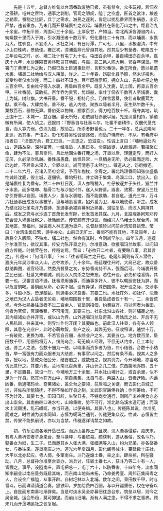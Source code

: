 <!-- { "loadSidebar": true } -->
　　先是十五年，总督方维甸以台湾番政废弛已极，虽有禁令，众多玩视。若佃农之侵耕，屯弁之吞饷，通事之剥削，官司之陋规，隘丁之空虚，匠首之讹诈，粮差之勒索，番割之比匪，兵丁之需求，游民之逐利，皆足以扰乱番界而生祸患，出示严禁，违者重办。乃未几而开垦埔裹社之议起。埔裹社在彰化万山之中，距县治九十余里，中拓平原，周围可三十余里。土厚泉甘，产物当。南北两溪皆源自内山，蜿蜒数十里而入于海，引水溉田者十数万甲。归化番社二十有四，而以埔裹、水裹为大。性驯良，不妄杀人。水社之间，有日月潭，广可七、八里，水极澄清，中有小山曰珠屿，景绝佳。雍正初，漳浦蓝鼎元曾游其地，然其后少有至者。乾隆五十三年设屯之时，水、埔二社计有屯丁九十名，屯田百余甲，番自耕田亦百余甲。嘉庆十九年，水沙连隘首黄林旺贪其地腴，与嘉、彰二邑人陈大用、郭百年谋垦。府署门丁黄里仁为之助，乃假已故土目通事赴府，言积欠番饷，番无所食，愿以祖遗水裹、埔裹二社地给与汉人耕垦，许之。二十年春，饬彰化县予照，然未详报也。其受约者仅水沙连，而二十四社不知也。百年既得示照，拥众入山，先垦社仔之地三百余甲。复由社仔侵入水裹，再垦四百余甲。既复入沈鹿，筑土围，再垦五百余甲。三社番弱，莫敢抗。百年乔为贵官，势烜赫，率壮丁佃农千数百人至埔裹，囊土为城，树红旗，大书开垦。番不服，相特月余。乃佯言罢垦，使壮者取鹿茸为献。乘不备，大肆焚杀。番不敌，逃入内谾，聚族以嚎者半月。获生熟牛数千头，粟数百石，器物无算。番俗死以物殉，掘冢百余，得刀枪百数十杆。既夺其地，筑土围十三，木城一，益召佃。番无所归，走依眉社赤嵌以居。先是汉番相持，镇道微有所闻，使人侦之。还报曰：『野番自与社番斗尔。社番不谙耕作，汉佃代垦充食，而人寡力弱，依汉为援，故助之。所杀者野番也』。二十一年冬，总兵武隆阿北巡，悉其事，严诘之。彰化知县吴性诚请逐佃，而垦户恃府示，不从。有希府中指者曰：『汉佃万余，费工已巨。一旦逐之，恐滋变』。性诚上言曰：『埔地逼处内山，道路丛杂，深林密菁，一经准垦，人集日多。命盗凶徒，从而溷迹。若招聚亡命，肆为不法，事且奈何。且此地固生番打鹿之场，开垦以后，理疆定界，而奸人无厌，久必渐次私越。番性虽愚蠢，凶悍异常，一旦栖身无所，势必鋋而走险，大启边衅。不若乘未深入，全驱以出，尚可清患于未然也』。镇道从之，饬府撤还。二十二年六月，召诸入至府会讯，予百年枷杖，余宥之。署北路理番同知张仪盛偕性诚赴沈鹿，毁土城，逐佃农。番始归社。并立碑于集集、鸟溪二口，禁出入。自是埔裹社复为番有。然二十四社日衰，汉人亦稍稍入。社仔被逐并于头社，猫兰并于水裹，而多咯唧、福骨二社与沙里兴邻，遂入从野番。眉裹、致雾、安里万三社亦引野番以自固。埔裹人少，虽与水裹睦，而不能救助，甚自危。道光三年，万斗六社通事田成发以事被革，诡与埔裹番谋，招外番为卫，与以地使耕，听之。成发乃结北投社革屯弁乃猫诗、革通事余猫尉募附近熟番，潜往复垦，而汉人阴持其后。成发之党与水沙连丁首萧长发有隙，长发首发其谋。九月，北路理番同知邓传安会营入埔裹社察之，抚循而还。传安颇有开设议。而绍兴人马峨士久居台湾，闻其地富，至福州，游说商人林志通为垦户。总督赵慎轸以问前台湾知县姚莹。莹曰：『台湾生齿日繁，游手亦众。山前已无旷土，番弱不能有其地，不及百年，山后将全入版图，不独水、埔二社也。然会有其时，今则尚早尔』。四年五月，巡抚孙尔准至台，欲议其事。传安力陈开垦之利。尔准意动，欲援噶玛兰故事，以问知府方传穟。时姚莹在台，传穟访焉。莹曰：「必欲开二社者，有要略八事，君其言之」。传穟曰：『何谓八事」？曰：『往者噶玛兰之开也，乾隆年间则有汉人潜往，嘉庆元年吴沙率众入山，占夺攻杀，几十余年。杨廷理往开时，大局已定，故众番献纳舆图，设官经理。然委员督垦之初，东势番尚持不从，强而后可。今埔裹开垦之民已逐，社番又未输诚，前此汉人焚杀之怨未忘。若往开设，必先和睦番情。其要一也。汉番言语不通，抚番须用通事，而通事多奸人，彼不以朝廷安抚为辞，而以危言恫喝。番惧而从命，心实不服。设有异谋，殊伤国体。况开设之际，交涉事多，斗殴小故，皆足酿乱。则通事必求良善。其要二也。水社在外，如社仔、沈鹿之地已为汉人占垦者无论矣，埔地周围数十里，番自垦成者仅十有一、二，余皆荒埔。今外社熟番往垦者不过二百余人，官垦则招佃，约费巨万，将以何者为番田，何者为官佃，官课番租，不可淆混。其要三也。社东北沿山各社，则非埔裹之地。其内谾诸处亦并开否，或以山为界。山外通噶玛兰及奇莱、秀姑峦之处、开后不无人民私越，往来其中。则界址作何开闭？其要四也。前此汉人往垦，各有头人领照，其意在充业户，此时必萌故智。业户之设，其弊无穷。征收租课，逋尝十万。一有破败，更换为难。不若官自召佃，永除业户之名。其要五也。地方数百里，垦田数千甲，用佃殆将万人。纷纷乌合，苟无赖人经理，不但无从约束，且工本何出。昔兰人之法，合数十佃为一结，以晓事而资多者为首，曰小结首。合数十小结首，举一富强有力而众服者为大结首，有事官以问之，然后有条不紊。视其人之多寡，授以地，垦成众佃公分，结首倍之，或数倍之，视其资力。今开埔地，亦当略仿此意行之。其要六也。兰地南北百余里，并山计之几二倍。东西腹地亦四、五十里，不足置县，故设一厅。今埔地方三十余里，并水社山埔计之，或百余里，似不足为一厅县。然其地在万山中，南自集集，北自鸟溪，两路入山，皆极迂险。内逼凶番，后通噶玛兰、奇莱诸处，盖全台之要领，前后呱之关键。而去彰化县城辽远，非佐杂所能镇抚，不得不略如厅县之制。文武职官廉俸兵饷；作何筹给，不可不为计及。其要七也。田园日辟，生聚日多，不特商卖通行，则所产米谷民食亦必出山粜籴。其南由谾口进水社，山岭重峻，势不可行。淮北路乌溪水道可通；而溪水上流颇浅，乱石巑屼，亦当开通，以便舟楫。其要八也』。传穟陈其说，尔准见而难之。时性诚为淡水同知，志恒为噶玛兰通判，传穟更集众议。性诚、志恒皆主禁，传安不能执前说，亦以为当禁。传穟遂详请禁之如故。

　　初，竹堑沿海各地开垦已成。而近山番界土广且腴，汉人渐事侵耕。嘉庆末，有粤人黄祈安者孑身来台，至斗换坪，与番贸易。颇获利，遂从番俗，改名斗乃，娶番女为妇，生二子。已而邀其乡人张大满、张细满等入山，约为兄弟，亦各娶番女，与番往来。遂垦南庄之地。道光六年夏四月，彰化闽粤械斗，蔓延数十庄社，大甲以北亦起应。粤人弱，多窜南庄。斗乃遂煽土番，率之出，肆杀掠，所在骚动。八月，总督孙尔准至台查办，派兵讨，阵斩土番七人，获斗乃等二十有一人，皆戮之。事平，设隘南庄，置屯把总一，屯丁六十，以防番害。十四年冬，淡水同知李嗣业以南庄垦务既启其端，而东南山地尚未拓，乃命姜秀銮、周邦正集闽粤之人，合设金广福隘，从事开辟。自树圯林以入北埔。数年之间，垦田数千甲，时与番斗。已而详请镇道会奏，颁铁印，岁加给费四百圆，与以开疆重任，权在守备以上。自是而东南番地渐辟矣。当是时淡水吴全亦募佃往恳台东，筑垒以居，则今之吴全城。运会所趋，莫可抑遏。而前山旧壤，渐有人满之患，不得不求之番界。顾未几而开垦埔裹社之议复起。

